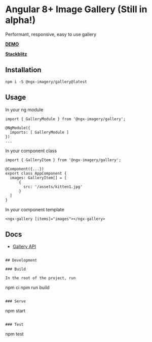 # Angular 8+ Image Gallery (Still in alpha!)

Performant, responsive, easy to use gallery

[**DEMO**](https://daelmaak.github.io/ngx-imagery/)

[**Stackblitz**](https://stackblitz.com/edit/ngx-imagery)

## Installation

`npm i -S @ngx-imagery/gallery@latest`

## Usage

In your ng module

```
import { GalleryModule } from '@ngx-imagery/gallery';

@NgModule({
  imports: [ GalleryModule ]
})
...
```

In your component class

```
import { GalleryItem } from '@ngx-imagery/gallery';

@Component({...})
export class AppComponent {
  images: GalleryItem[] = [
      {
        src: '/assets/kitten1.jpg'
      }
  ]
}
```

In your component template

```
<ngx-gallery [items]="images"></ngx-gallery>
```

## Docs

- [Gallery API](https://github.com/daelmaak/ngx-imagery/wiki/Gallery-API)

```

## Development

### Build

In the root of the project, run

```

npm ci
npm run build

```

### Serve

```

npm start

```

### Test

```

npm test

```

```
